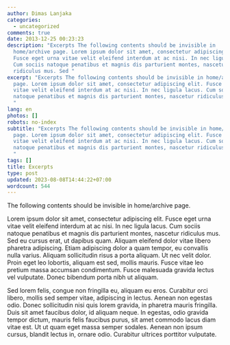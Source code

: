 ```yaml
---
author: Dimas Lanjaka
categories:
  - uncategorized
comments: true
date: 2013-12-25 00:23:23
description: "Excerpts The following contents should be invisible in
  home/archive page. Lorem ipsum dolor sit amet, consectetur adipiscing elit.
  Fusce eget urna vitae velit eleifend interdum at ac nisi. In nec ligula lacus.
  Cum sociis natoque penatibus et magnis dis parturient montes, nascetur
  ridiculus mus. Sed "
excerpt: "Excerpts The following contents should be invisible in home/archive
  page. Lorem ipsum dolor sit amet, consectetur adipiscing elit. Fusce eget urna
  vitae velit eleifend interdum at ac nisi. In nec ligula lacus. Cum sociis
  natoque penatibus et magnis dis parturient montes, nascetur ridiculus mus. Sed
  "
lang: en
photos: []
robots: no-index
subtitle: "Excerpts The following contents should be invisible in home/archive
  page. Lorem ipsum dolor sit amet, consectetur adipiscing elit. Fusce eget urna
  vitae velit eleifend interdum at ac nisi. In nec ligula lacus. Cum sociis
  natoque penatibus et magnis dis parturient montes, nascetur ridiculus mus. Sed
  "
tags: []
title: Excerpts
type: post
updated: 2023-08-08T14:44:22+07:00
wordcount: 544
---
```


The following contents should be invisible in home/archive page.

<!-- more -->

Lorem ipsum dolor sit amet, consectetur adipiscing elit. Fusce eget urna vitae velit eleifend interdum at ac nisi. In nec ligula lacus. Cum sociis natoque penatibus et magnis dis parturient montes, nascetur ridiculus mus. Sed eu cursus erat, ut dapibus quam. Aliquam eleifend dolor vitae libero pharetra adipiscing. Etiam adipiscing dolor a quam tempor, eu convallis nulla varius. Aliquam sollicitudin risus a porta aliquam. Ut nec velit dolor. Proin eget leo lobortis, aliquam est sed, mollis mauris. Fusce vitae leo pretium massa accumsan condimentum. Fusce malesuada gravida lectus vel vulputate. Donec bibendum porta nibh ut aliquam.

Sed lorem felis, congue non fringilla eu, aliquam eu eros. Curabitur orci libero, mollis sed semper vitae, adipiscing in lectus. Aenean non egestas odio. Donec sollicitudin nisi quis lorem gravida, in pharetra mauris fringilla. Duis sit amet faucibus dolor, id aliquam neque. In egestas, odio gravida tempor dictum, mauris felis faucibus purus, sit amet commodo lacus diam vitae est. Ut ut quam eget massa semper sodales. Aenean non ipsum cursus, blandit lectus in, ornare odio. Curabitur ultrices porttitor vulputate.